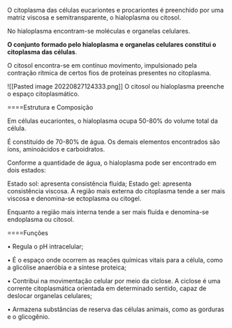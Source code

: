 O citoplasma das células eucariontes e procariontes é preenchido por uma matriz viscosa e semitransparente, o hialoplasma ou citosol.

No hialoplasma encontram-se moléculas e organelas celulares.

**O conjunto formado pelo hialoplasma e organelas celulares constitui o citoplasma das células**.

O citosol encontra-se em contínuo movimento, impulsionado pela contração rítmica de certos fios de proteínas presentes no citoplasma.

![[Pasted image 20220827124333.png]]
O citosol ou hialoplasma preenche o espaço citoplasmático.

====Estrutura e Composição

Em células eucariontes, o hialoplasma ocupa 50-80% do volume total da célula.

É constituído de 70-80% de água. Os demais elementos encontrados são íons, aminoácidos e carboidratos.

Conforme a quantidade de água, o hialoplasma pode ser encontrado em dois estados:

Estado sol: apresenta consistência fluída;
Estado gel: apresenta consistência viscosa.
A região mais externa do citoplasma tende a ser mais viscosa e denomina-se ectoplasma ou citogel.

Enquanto a região mais interna tende a ser mais fluída e denomina-se endoplasma ou citosol.

====Funções

• Regula o pH intracelular;

• É o espaço onde ocorrem as reações químicas vitais para a célula, como a 
   glicólise anaeróbia e a síntese proteica;

• Contribui na movimentação celular por meio da ciclose. A ciclose é uma 
   corrente citoplasmática orientada em determinado sentido, capaz de deslocar   organelas celulares;

• Armazena substâncias de reserva das células animais, como as gorduras e o 
   glicogênio.